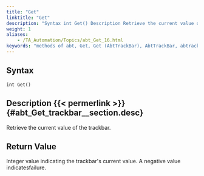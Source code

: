 ```yaml
--- 
title: "Get"
linktitle: "Get"
description: "Syntax int Get() Description Retrieve the current value of the trackbar. Return Value Integer value indicating the trackbar's current value. A negative value indicates failure."
weight: 1
aliases: 
    - /TA_Automation/Topics/abt_Get_16.html
keywords: "methods of abt, Get, Get (AbtTrackBar), AbtTrackBar, abtrackbar get, current value of trackbar, obtain trackbar value, current value of slider control"
---
```


## Syntax

`int Get()`

## Description {{< permerlink >}} {#abt_Get_trackbar__section.desc} 

Retrieve the current value of the trackbar.

## Return Value

Integer value indicating the trackbar's current value. A negative value indicatesfailure.




